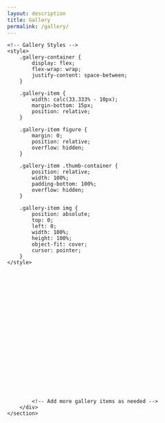 ```yaml
---
layout: description
title: Gallery
permalink: /gallery/
---
```


<!DOCTYPE html2>
<html lang="en">

<head>
    <meta charset="UTF-8">
    <meta name="viewport" content="width=device-width, initial-scale=1.0">
    <title>Gallery</title>

    <!-- Gallery Styles -->
    <style>
        .gallery-container {
            display: flex;
            flex-wrap: wrap;
            justify-content: space-between;
        }

        .gallery-item {
            width: calc(33.333% - 10px);
            margin-bottom: 15px;
            position: relative;
        }

        .gallery-item figure {
            margin: 0;
            position: relative;
            overflow: hidden;
        }

        .gallery-item .thumb-container {
            position: relative;
            width: 100%;
            padding-bottom: 100%;
            overflow: hidden;
        }

        .gallery-item img {
            position: absolute;
            top: 0;
            left: 0;
            width: 100%;
            height: 100%;
            object-fit: cover;
            cursor: pointer;
        }
    </style>

</head>

<body>
    <section class="gallery line" id="gallery">
        <div class="area gallery-container">
            <!-- Gallery Items -->
            <div class="gallery-item">
                <figure>
                    <div class="thumb-container">
                        <a href="{{ '/img/thumbnail/01.jpeg' | relative_url }}" class="setimgsize" itemprop="contentUrl" data-size="200x200">
                            <img src="{{ '/img/galleryimage/01.jpeg' | relative_url }}" class="img_frame" itemprop="thumbnail" alt="">
                        </a>
                    </div>
                </figure>
            </div>
            <div class="gallery-item">
                <figure>
                    <div class="thumb-container">
                        <a href="{{ '/img/thumbnail/02.jpeg' | relative_url }}" class="setimgsize" itemprop="contentUrl" data-size="200x200">
                            <img src="{{ '/img/galleryimage/02.jpeg' | relative_url }}" class="img_frame" itemprop="thumbnail" alt="">
                        </a>
                    </div>
                </figure>
            </div>
            <div class="gallery-item">
                <figure>
                    <div class="thumb-container">
                        <a href="{{ '/img/thumbnail/03.jpeg' | relative_url }}" class="setimgsize" itemprop="contentUrl" data-size="200x200">
                            <img src="{{ '/img/galleryimage/03.jpeg' | relative_url }}" class="img_frame" itemprop="thumbnail" alt="">
                        </a>
                    </div>
                </figure>
            </div>
            <div class="gallery-item">
                <figure>
                    <div class="thumb-container">
                        <a href="{{ '/img/thumbnail/04.jpeg' | relative_url }}" class="setimgsize" itemprop="contentUrl" data-size="200x200">
                            <img src="{{ '/img/galleryimage/04.jpeg' | relative_url }}" class="img_frame" itemprop="thumbnail" alt="">
                        </a>
                    </div>
                </figure>
            </div>
            <div class="gallery-item">
                <figure>
                    <div class="thumb-container">
                        <a href="{{ '/img/thumbnail/05.jpeg' | relative_url }}" class="setimgsize" itemprop="contentUrl" data-size="200x200">
                            <img src="{{ '/img/galleryimage/05.jpeg' | relative_url }}" class="img_frame" itemprop="thumbnail" alt="">
                        </a>
                    </div>
                </figure>
            </div>
            <div class="gallery-item">
                <figure>
                    <div class="thumb-container">
                        <a href="{{ '/img/thumbnail/06.jpeg' | relative_url }}" class="setimgsize" itemprop="contentUrl" data-size="200x200">
                            <img src="{{ '/img/galleryimage/06.jpeg' | relative_url }}" class="img_frame" itemprop="thumbnail" alt="">
                        </a>
                    </div>
                </figure>
            </div>
            <div class="gallery-item">
                <figure>
                    <div class="thumb-container">
                        <a href="{{ '/img/thumbnail/07.jpeg' | relative_url }}" class="setimgsize" itemprop="contentUrl" data-size="200x200">
                            <img src="{{ '/img/galleryimage/07.jpeg' | relative_url }}" class="img_frame" itemprop="thumbnail" alt="">
                        </a>
                    </div>
                </figure>
            </div>
            <div class="gallery-item">
                <figure>
                    <div class="thumb-container">
                        <a href="{{ '/img/thumbnail/08.jpeg' | relative_url }}" class="setimgsize" itemprop="contentUrl" data-size="200x200">
                            <img src="{{ '/img/galleryimage/08.jpeg' | relative_url }}" class="img_frame" itemprop="thumbnail" alt="">
                        </a>
                    </div>
                </figure>
            </div>
            <div class="gallery-item">
                <figure>
                    <div class="thumb-container">
                        <a href="{{ '/img/thumbnail/09.jpeg' | relative_url }}" class="setimgsize" itemprop="contentUrl" data-size="200x200">
                            <img src="{{ '/img/galleryimage/09.jpeg' | relative_url }}" class="img_frame" itemprop="thumbnail" alt="">
                        </a>
                    </div>
                </figure>
            </div>
            <div class="gallery-item">
                <figure>
                    <div class="thumb-container">
                        <a href="{{ '/img/thumbnail/10.jpeg' | relative_url }}" class="setimgsize" itemprop="contentUrl" data-size="200x200">
                            <img src="{{ '/img/galleryimage/10.jpeg' | relative_url }}" class="img_frame" itemprop="thumbnail" alt="">
                        </a>
                    </div>
                </figure>
            </div>
            <div class="gallery-item">
                <figure>
                    <div class="thumb-container">
                        <a href="{{ '/img/thumbnail/11.jpeg' | relative_url }}" class="setimgsize" itemprop="contentUrl" data-size="200x200">
                            <img src="{{ '/img/galleryimage/11.jpeg' | relative_url }}" class="img_frame" itemprop="thumbnail" alt="">
                        </a>
                    </div>
                </figure>
            </div>
            <div class="gallery-item">
                <figure>
                    <div class="thumb-container">
                        <a href="{{ '/img/thumbnail/12.jpeg' | relative_url }}" class="setimgsize" itemprop="contentUrl" data-size="200x200">
                            <img src="{{ '/img/galleryimage/12.jpeg' | relative_url }}" class="img_frame" itemprop="thumbnail" alt="">
                        </a>
                    </div>
                </figure>
            </div>
            <div class="gallery-item">
                <figure>
                    <div class="thumb-container">
                        <a href="{{ '/img/thumbnail/13.jpeg' | relative_url }}" class="setimgsize" itemprop="contentUrl" data-size="200x200">
                            <img src="{{ '/img/galleryimage/13.jpeg' | relative_url }}" class="img_frame" itemprop="thumbnail" alt="">
                        </a>
                    </div>
                </figure>
            </div>
            <div class="gallery-item">
                <figure>
                    <div class="thumb-container">
                        <a href="{{ '/img/thumbnail/14.jpeg' | relative_url }}" class="setimgsize" itemprop="contentUrl" data-size="200x200">
                            <img src="{{ '/img/galleryimage/14.jpeg' | relative_url }}" class="img_frame" itemprop="thumbnail" alt="">
                        </a>
                    </div>
                </figure>
            </div>
            <div class="gallery-item">
                <figure>
                    <div class="thumb-container">
                        <a href="{{ '/img/thumbnail/15.jpeg' | relative_url }}" class="setimgsize" itemprop="contentUrl" data-size="200x200">
                            <img src="{{ '/img/galleryimage/15.jpeg' | relative_url }}" class="img_frame" itemprop="thumbnail" alt="">
                        </a>
                    </div>
                </figure>
            </div>
            <div class="gallery-item">
                <figure>
                    <div class="thumb-container">
                        <a href="{{ '/img/thumbnail/16.jpeg' | relative_url }}" class="setimgsize" itemprop="contentUrl" data-size="200x200">
                            <img src="{{ '/img/galleryimage/16.jpeg' | relative_url }}" class="img_frame" itemprop="thumbnail" alt="">
                        </a>
                    </div>
                </figure>
            </div>
            <div class="gallery-item">
                <figure>
                    <div class="thumb-container">
                        <a href="{{ '/img/thumbnail/17.jpeg' | relative_url }}" class="setimgsize" itemprop="contentUrl" data-size="200x200">
                            <img src="{{ '/img/galleryimage/17.jpeg' | relative_url }}" class="img_frame" itemprop="thumbnail" alt="">
                        </a>
                    </div>
                </figure>
            </div>
            <div class="gallery-item">
                <figure>
                    <div class="thumb-container">
                        <a href="{{ '/img/thumbnail/18.jpeg' | relative_url }}" class="setimgsize" itemprop="contentUrl" data-size="200x200">
                            <img src="{{ '/img/galleryimage/18.jpeg' | relative_url }}" class="img_frame" itemprop="thumbnail" alt="">
                        </a>
                    </div>
                </figure>
            </div>
            <div class="gallery-item">
                <figure>
                    <div class="thumb-container">
                        <a href="{{ '/img/thumbnail/19.jpeg' | relative_url }}" class="setimgsize" itemprop="contentUrl" data-size="200x200">
                            <img src="{{ '/img/galleryimage/19.jpeg' | relative_url }}" class="img_frame" itemprop="thumbnail" alt="">
                        </a>
                    </div>
                </figure>
            </div>
            <div class="gallery-item">
                <figure>
                    <div class="thumb-container">
                        <a href="{{ '/img/thumbnail/20.jpeg' | relative_url }}" class="setimgsize" itemprop="contentUrl" data-size="200x200">
                            <img src="{{ '/img/galleryimage/20.jpeg' | relative_url }}" class="img_frame" itemprop="thumbnail" alt="">
                        </a>
                    </div>
                </figure>
            </div>
            <div class="gallery-item">
                <figure>
                    <div class="thumb-container">
                        <a href="{{ '/img/thumbnail/21.jpeg' | relative_url }}" class="setimgsize" itemprop="contentUrl" data-size="200x200">
                            <img src="{{ '/img/galleryimage/21.jpeg' | relative_url }}" class="img_frame" itemprop="thumbnail" alt="">
                        </a>
                    </div>
                </figure>
            </div>
      
            <!-- Add more gallery items as needed -->
        </div>
    </section>
</body>

</html>
